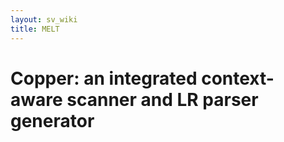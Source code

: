 ```yaml
---
layout: sv_wiki
title: MELT
---
```


# Copper: an integrated context-aware scanner and LR parser generator
